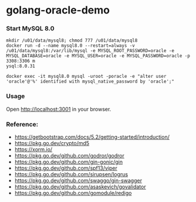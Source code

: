 # golang-oracle-demo

### Start MySQL 8.0
```shell
mkdir /u01/data/mysql8; chmod 777 /u01/data/mysql8
docker run -d --name mysql8.0 --restart=always -v /u01/data/mysql8:/var/lib/mysql -e MYSQL_ROOT_PASSWORD=oracle -e MYSQL_DATABASE=oracle -e MYSQL_USER=oracle -e MYSQL_PASSWORD=oracle -p 3308:3306 m
ysql:8.0.31

docker exec -it mysql8.0 mysql -uroot -poracle -e "alter user 'oracle'@'%' identified with mysql_native_password by 'oracle';"
```

### Usage

Open [http://localhost:3001](http://localhost:3001) in your browser.

### Reference:
- https://getbootstrap.com/docs/5.2/getting-started/introduction/
- https://pkg.go.dev/crypto/md5
- https://xorm.io/
- https://pkg.go.dev/github.com/godror/godror
- https://pkg.go.dev/github.com/gin-gonic/gin
- https://pkg.go.dev/github.com/spf13/viper
- https://pkg.go.dev/github.com/sirupsen/logrus
- https://pkg.go.dev/github.com/swaggo/gin-swagger
- https://pkg.go.dev/github.com/asaskevich/govalidator
- https://pkg.go.dev/github.com/gomodule/redigo